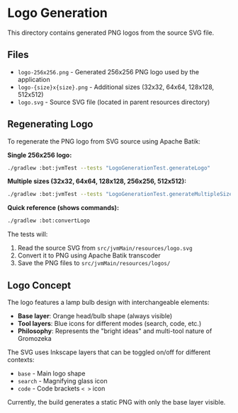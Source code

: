 # Logo Generation

This directory contains generated PNG logos from the source SVG file.

## Files

- `logo-256x256.png` - Generated 256x256 PNG logo used by the application
- `logo-{size}x{size}.png` - Additional sizes (32x32, 64x64, 128x128, 512x512)
- `logo.svg` - Source SVG file (located in parent resources directory)

## Regenerating Logo

To regenerate the PNG logo from SVG source using Apache Batik:

**Single 256x256 logo:**
```bash
./gradlew :bot:jvmTest --tests "LogoGenerationTest.generateLogo"
```

**Multiple sizes (32x32, 64x64, 128x128, 256x256, 512x512):**
```bash
./gradlew :bot:jvmTest --tests "LogoGenerationTest.generateMultipleSizes"
```

**Quick reference (shows commands):**
```bash
./gradlew :bot:convertLogo
```

The tests will:
1. Read the source SVG from `src/jvmMain/resources/logo.svg`
2. Convert it to PNG using Apache Batik transcoder
3. Save the PNG files to `src/jvmMain/resources/logos/`

## Logo Concept

The logo features a lamp bulb design with interchangeable elements:
- **Base layer**: Orange head/bulb shape (always visible)
- **Tool layers**: Blue icons for different modes (search, code, etc.)
- **Philosophy**: Represents the "bright ideas" and multi-tool nature of Gromozeka

The SVG uses Inkscape layers that can be toggled on/off for different contexts:
- `base` - Main logo shape
- `search` - Magnifying glass icon
- `code` - Code brackets `< >` icon

Currently, the build generates a static PNG with only the base layer visible.